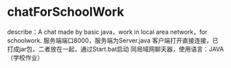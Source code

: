 # chatForSchoolWork
describe：A chat made by basic java，work in local area network，for schoolwork.
服务端端口8000，服务端为Server.java
客户端打开直接连接，已打成jar包，二者放在一起，通过Start.bat启动
同局域网聊天器，使用语言：JAVA
（学校作业）
